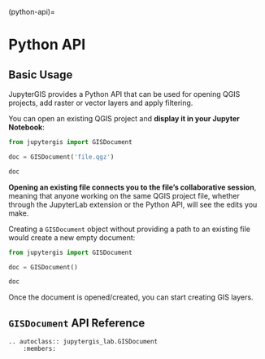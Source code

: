 (python-api)=

# Python API

## Basic Usage

JupyterGIS provides a Python API that can be used for opening QGIS projects,
add raster or vector layers and apply filtering.

You can open an existing QGIS project and **display it in your Jupyter Notebook**:

```Python
from jupytergis import GISDocument

doc = GISDocument('file.qgz')

doc
```

**Opening an existing file connects you to the file’s collaborative session**,
meaning that anyone working on the same QGIS project file, whether through the
JupyterLab extension or the Python API, will see the edits you make.

Creating a `GISDocument` object without providing a path to an existing file would create a
new empty document:

```Python
from jupytergis import GISDocument

doc = GISDocument()

doc
```

Once the document is opened/created, you can start creating GIS layers.

## `GISDocument` API Reference

```{eval-rst}
.. autoclass:: jupytergis_lab.GISDocument
    :members:
```
